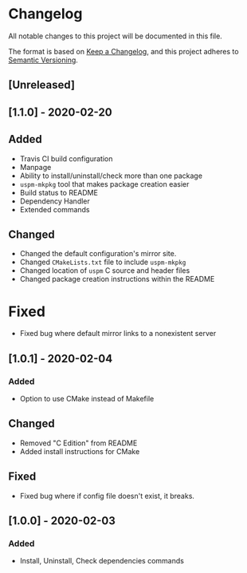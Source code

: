 # Changelog
All notable changes to this project will be documented in this file.

The format is based on [Keep a Changelog](https://keepachangelog.com/en/1.0.0/),
and this project adheres to [Semantic Versioning](https://semver.org/spec/v2.0.0.html).

## [Unreleased]

## [1.1.0] - 2020-02-20
## Added 
- Travis CI build configuration
- Manpage
- Ability to install/uninstall/check more than one package
- `uspm-mkpkg` tool that makes package creation easier
- Build status to README
- Dependency Handler
- Extended commands

## Changed
- Changed the default configuration's mirror site. 
- Changed `CMakeLists.txt` file to include `uspm-mkpkg`
- Changed location of `uspm` C source and header files
- Changed package creation instructions within the README

# Fixed
- Fixed bug where default mirror links to a nonexistent server

## [1.0.1] - 2020-02-04
### Added
- Option to use CMake instead of Makefile

## Changed
- Removed "C Edition" from README
- Added install instructions for CMake

## Fixed
- Fixed bug where if config file doesn't exist, it breaks.

## [1.0.0] - 2020-02-03
### Added
- Install, Uninstall, Check dependencies commands
